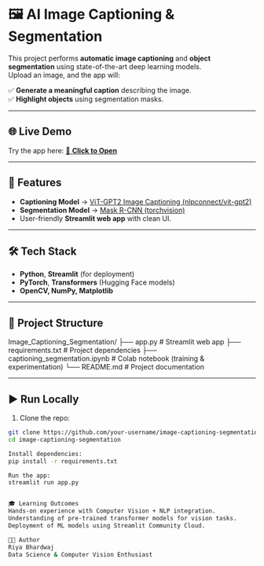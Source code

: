 # 🖼️ AI Image Captioning & Segmentation

This project performs **automatic image captioning** and **object segmentation** using state-of-the-art deep learning models.  
Upload an image, and the app will:

✅ **Generate a meaningful caption** describing the image.  
✅ **Highlight objects** using segmentation masks.

---

## 🌐 **Live Demo**
Try the app here: [🔗 **Click to Open**](https://imagecaptioningsegmentation-atczy55nxgx2jjqo42rsqc.streamlit.app/)

---

## 🚀 **Features**
- **Captioning Model** → [ViT-GPT2 Image Captioning (nlpconnect/vit-gpt2)](https://huggingface.co/nlpconnect/vit-gpt2-image-captioning)  
- **Segmentation Model** → [Mask R-CNN (torchvision)](https://pytorch.org/vision/stable/models/generated/torchvision.models.detection.maskrcnn_resnet50_fpn.html)  
- User-friendly **Streamlit web app** with clean UI.

---

## 🛠 **Tech Stack**
- **Python**, **Streamlit** (for deployment)  
- **PyTorch**, **Transformers** (Hugging Face models)  
- **OpenCV, NumPy, Matplotlib**

---

## 📂 **Project Structure**

Image_Captioning_Segmentation/
├── app.py # Streamlit web app
├── requirements.txt # Project dependencies
├── captioning_segmentation.ipynb # Colab notebook (training & experimentation)
└── README.md # Project documentation

---

## ▶ **Run Locally**
1. Clone the repo:  
```bash
git clone https://github.com/your-username/image-captioning-segmentation.git
cd image-captioning-segmentation

Install dependencies:
pip install -r requirements.txt

Run the app:
streamlit run app.py


🎓 Learning Outcomes
Hands-on experience with Computer Vision + NLP integration.
Understanding of pre-trained transformer models for vision tasks.
Deployment of ML models using Streamlit Community Cloud.

👩‍💻 Author
Riya Bhardwaj
Data Science & Computer Vision Enthusiast
